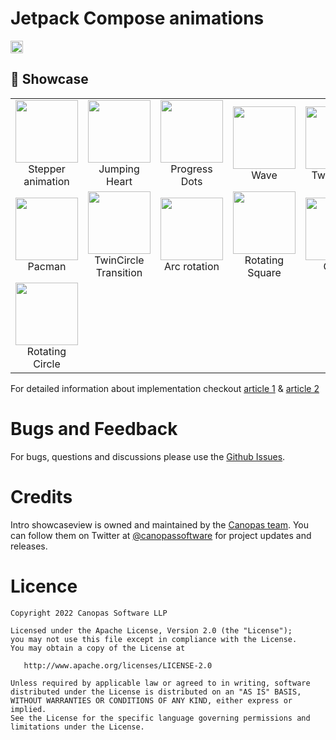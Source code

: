 # Jetpack Compose animations

<img alt="Badge" height="20px" src="https://androidweekly.net/issues/issue-503/badge">

## 🚀  Showcase
<table>
  <tr>
    <td align="center">
      <img src="https://github.com/canopas/Jetpack-compose-animations-examples/blob/main/gif/strepper_animation.gif" width="100px" height="100px">
      <br />
      Stepper animation
    </td>
    <td align="center">
      <img src="https://github.com/canopas/Jetpack-compose-animations-examples/blob/main/gif/jumping_heart_animation.gif" width="100px" height="100px">
      <br />
      Jumping Heart
    </td>
    <td align="center">
      <img src="https://github.com/canopas/Jetpack-compose-animations-examples/blob/main/gif/dote_animation.gif" width="100px" height="100px">
      <br />
      Progress Dots
    </td>
    <td align="center">
      <img src="https://github.com/canopas/Jetpack-compose-animations-examples/blob/main/gif/wave_animation.gif" width="100px" height="100px">
      <br />
      Wave
    </td>
    <td align="center">
      <img src="https://github.com/canopas/Jetpack-compose-animations-examples/blob/main/gif/circle_scale.gif" width="100px" height="100px">
      <br />
      Twin circle
    </td>
  </tr>
  <tr>
    <td align="center">
      <img src="https://github.com/canopas/Jetpack-compose-animations-examples/blob/main/gif/pacman.gif" width="100px" height="100px">
      <br />
      Pacman
    </td>
    <td align="center">
      <img src="https://github.com/canopas/Jetpack-compose-animations-examples/blob/main/gif/circle_transition.gif" width="100px" height="100px">
      <br />
      TwinCircle Transition
    </td>
     <td align="center">
      <img src="https://github.com/canopas/Jetpack-compose-animations-examples/blob/main/gif/circle_arc.gif" width="100px" height="100px">
      <br />
      Arc rotation
    </td>
    <td align="center">
      <img src="https://github.com/canopas/Jetpack-compose-animations-examples/blob/main/gif/rotating_square.gif" width="100px" height="100px">
      <br />
      Rotating Square
    </td>
     <td align="center">
      <img src="https://github.com/canopas/Jetpack-compose-animations-examples/blob/main/gif/clock_animation.gif" width="100px" height="100px">
      <br />
      Clock
    </td>
  </tr>
  <tr>
     <td align="center">
      <img src="https://github.com/canopas/Jetpack-compose-animations-examples/blob/main/gif/rotating_circle.gif" width="100px" height="100px">
      <br />
      Rotating Circle
    </td>
  </tr>
<table>
  
  

  
 For detailed information about implementation checkout [article 1](https://blog.canopas.com/animations-in-jetpack-compose-with-examples-48307ba9dff1) & [article 2](https://blog.canopas.com/progress-animations-in-jetpack-compose-with-examples-eb76cc28fbb6)


# Bugs and Feedback
For bugs, questions and discussions please use the [Github Issues](https://github.com/canopas/Jetpack-compose-animations-examples/issues).

# Credits

Intro showcaseview is owned and maintained by the [Canopas team](https://canopas.com/). You can follow them on Twitter at [@canopassoftware](https://twitter.com/canopassoftware) for project updates and releases.

  
 # Licence

```
Copyright 2022 Canopas Software LLP

Licensed under the Apache License, Version 2.0 (the "License");
you may not use this file except in compliance with the License.
You may obtain a copy of the License at

   http://www.apache.org/licenses/LICENSE-2.0

Unless required by applicable law or agreed to in writing, software
distributed under the License is distributed on an "AS IS" BASIS,
WITHOUT WARRANTIES OR CONDITIONS OF ANY KIND, either express or implied.
See the License for the specific language governing permissions and
limitations under the License.
```

